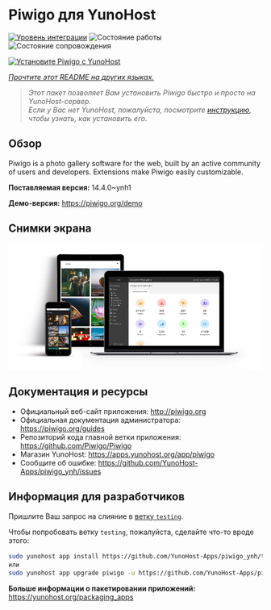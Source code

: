 <!--
Важно: этот README был автоматически сгенерирован <https://github.com/YunoHost/apps/tree/master/tools/readme_generator>
Он НЕ ДОЛЖЕН редактироваться вручную.
-->

# Piwigo для YunoHost

[![Уровень интеграции](https://dash.yunohost.org/integration/piwigo.svg)](https://ci-apps.yunohost.org/ci/apps/piwigo/) ![Состояние работы](https://ci-apps.yunohost.org/ci/badges/piwigo.status.svg) ![Состояние сопровождения](https://ci-apps.yunohost.org/ci/badges/piwigo.maintain.svg)

[![Установите Piwigo с YunoHost](https://install-app.yunohost.org/install-with-yunohost.svg)](https://install-app.yunohost.org/?app=piwigo)

*[Прочтите этот README на других языках.](./ALL_README.md)*

> *Этот пакет позволяет Вам установить Piwigo быстро и просто на YunoHost-сервер.*  
> *Если у Вас нет YunoHost, пожалуйста, посмотрите [инструкцию](https://yunohost.org/install), чтобы узнать, как установить его.*

## Обзор

Piwigo is a photo gallery software for the web, built by an active community of users and developers. Extensions make Piwigo easily customizable.


**Поставляемая версия:** 14.4.0~ynh1

**Демо-версия:** <https://piwigo.org/demo>

## Снимки экрана

![Снимок экрана Piwigo](./doc/screenshots/screenshot_Piwigo.jpg)

## Документация и ресурсы

- Официальный веб-сайт приложения: <http://piwigo.org>
- Официальная документация администратора: <https://piwigo.org/guides>
- Репозиторий кода главной ветки приложения: <https://github.com/Piwigo/Piwigo>
- Магазин YunoHost: <https://apps.yunohost.org/app/piwigo>
- Сообщите об ошибке: <https://github.com/YunoHost-Apps/piwigo_ynh/issues>

## Информация для разработчиков

Пришлите Ваш запрос на слияние в [ветку `testing`](https://github.com/YunoHost-Apps/piwigo_ynh/tree/testing).

Чтобы попробовать ветку `testing`, пожалуйста, сделайте что-то вроде этого:

```bash
sudo yunohost app install https://github.com/YunoHost-Apps/piwigo_ynh/tree/testing --debug
или
sudo yunohost app upgrade piwigo -u https://github.com/YunoHost-Apps/piwigo_ynh/tree/testing --debug
```

**Больше информации о пакетировании приложений:** <https://yunohost.org/packaging_apps>
